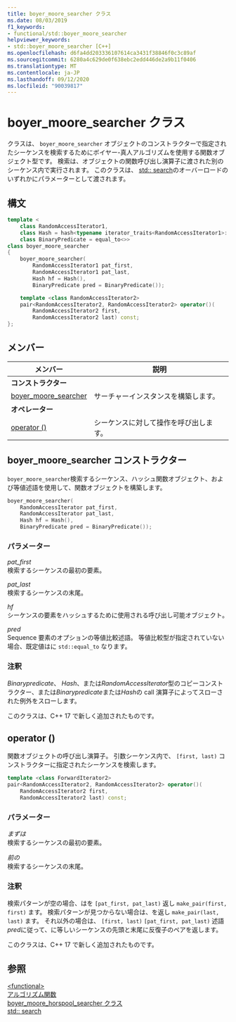 ```yaml
---
title: boyer_moore_searcher クラス
ms.date: 08/03/2019
f1_keywords:
- functional/std::boyer_moore_searcher
helpviewer_keywords:
- std::boyer_moore_searcher [C++]
ms.openlocfilehash: d6fa4dd203336107614ca3431f38846f0c3c89af
ms.sourcegitcommit: 6280a4c629de0f638ebc2edd446de2a9b11f0406
ms.translationtype: MT
ms.contentlocale: ja-JP
ms.lasthandoff: 09/12/2020
ms.locfileid: "90039817"
---
```

# <a name="boyer_moore_searcher-class"></a>boyer_moore_searcher クラス

クラスは、 `boyer_moore_searcher` オブジェクトのコンストラクターで指定されたシーケンスを検索するためにボイヤー-真人アルゴリズムを使用する関数オブジェクト型です。 検索は、オブジェクトの関数呼び出し演算子に渡された別のシーケンス内で実行されます。 このクラスは、 [std:: search](algorithm-functions.md#search)のオーバーロードのいずれかにパラメーターとして渡されます。

## <a name="syntax"></a>構文

```cpp
template <
    class RandomAccessIterator1,
    class Hash = hash<typename iterator_traits<RandomAccessIterator1>::value_type>,
    class BinaryPredicate = equal_to<>>
class boyer_moore_searcher
{
    boyer_moore_searcher(
        RandomAccessIterator1 pat_first,
        RandomAccessIterator1 pat_last,
        Hash hf = Hash(),
        BinaryPredicate pred = BinaryPredicate());

    template <class RandomAccessIterator2>
    pair<RandomAccessIterator2, RandomAccessIterator2> operator()(
        RandomAccessIterator2 first,
        RandomAccessIterator2 last) const;
};
```

## <a name="members"></a>メンバー

| メンバー | 説明 |
| - | - |
| **コンストラクター** | |
| [boyer_moore_searcher](#boyer-moore-searcher-constructor) | サーチャーインスタンスを構築します。 |
| **オペレーター** | |
| [operator ()](#operator-call) | シーケンスに対して操作を呼び出します。 |

## <a name="boyer_moore_searcher-constructor"></a><a name="boyer-moore-searcher-constructor"></a> boyer_moore_searcher コンストラクター

`boyer_moore_searcher`検索するシーケンス、ハッシュ関数オブジェクト、および等値述語を使用して、関数オブジェクトを構築します。

```cpp
boyer_moore_searcher(
    RandomAccessIterator pat_first,
    RandomAccessIterator pat_last,
    Hash hf = Hash(),
    BinaryPredicate pred = BinaryPredicate());
```

### <a name="parameters"></a>パラメーター

*pat_first*\
検索するシーケンスの最初の要素。

*pat_last*\
検索するシーケンスの末尾。

*hf*\
シーケンスの要素をハッシュするために使用される呼び出し可能オブジェクト。

*pred*\
Sequence 要素のオプションの等値比較述語。 等値比較型が指定されていない場合、既定値はに `std::equal_to` なります。

### <a name="remarks"></a>注釈

*Binarypredicate*、 *Hash*、または*RandomAccessIterator*型のコピーコンストラクター、または*Binarypredicate*または*Hash*の call 演算子によってスローされた例外をスローします。

このクラスは、C++ 17 で新しく追加されたものです。

## <a name="operator"></a><a name="operator-call"></a> operator ()

関数オブジェクトの呼び出し演算子。 引数シーケンス内で、 `[first, last)` コンストラクターに指定されたシーケンスを検索します。

```cpp
template <class ForwardIterator2>
pair<RandomAccessIterator2, RandomAccessIterator2> operator()(
    RandomAccessIterator2 first,
    RandomAccessIterator2 last) const;
```

### <a name="parameters"></a>パラメーター

*まずは*\
検索するシーケンスの最初の要素。

*前の*\
検索するシーケンスの末尾。

### <a name="remarks"></a>注釈

検索パターンが空の場合、はを `[pat_first, pat_last)` 返し `make_pair(first, first)` ます。 検索パターンが見つからない場合は、を返し `make_pair(last, last)` ます。 それ以外の場合は、 `[first, last)` `[pat_first, pat_last)` 述語 *pred*に従って、に等しいシーケンスの先頭と末尾に反復子のペアを返します。

このクラスは、C++ 17 で新しく追加されたものです。

## <a name="see-also"></a>参照

[\<functional>](functional.md)\
[アルゴリズム関数](algorithm-functions.md)\
[boyer_moore_horspool_searcher クラス](boyer-moore-horspool-searcher-class.md)\
[std:: search](algorithm-functions.md#search)
